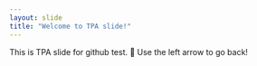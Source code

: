 ```yaml
---
layout: slide
title: "Welcome to TPA slide!"
---
```

This is TPA slide for github test. :tada:
Use the left arrow to go back!
